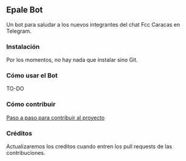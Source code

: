 ## Epale Bot

Un bot para saludar a los nuevos integrantes del chat Fcc Caracas en Telegram.

### Instalación

Por los momentos, no hay nada que instalar sino Git.

### Cómo usar el Bot

TO-DO

### Cómo contribuir

[Paso a paso para contribuir al proyecto](docs/como-contribuir.md)

### Créditos

Actualizaremos los creditos cuando entren los pull requests de las contribuciones.
